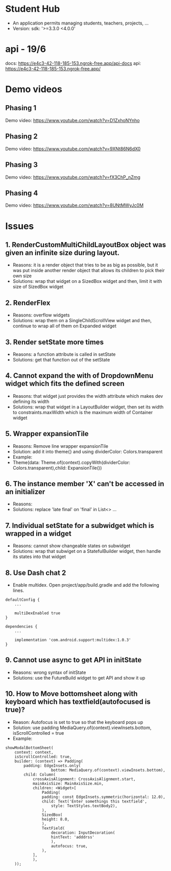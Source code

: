 # Student Hub
- An application permits managing students, teachers, projects, ...
- Version: sdk: '>=3.3.0 <4.0.0'
# api - 19/6
docs: https://e4c3-42-118-185-153.ngrok-free.app/api-docs
api: https://e4c3-42-118-185-153.ngrok-free.app/

# Demo videos
## Phasing 1
Demo video: https://www.youtube.com/watch?v=D1ZxhoNYnho

## Phasing 2
Demo video: https://www.youtube.com/watch?v=9XNt86N6dX0

## Phasing 3
Demo video: https://www.youtube.com/watch?v=fX3ChP_nZmg

## Phasing 4
Demo video: https://www.youtube.com/watch?v=8UNtMWyJc0M

# Issues
## 1. RenderCustomMultiChildLayoutBox object was given an infinite size during layout.
- Reasons: it is a render object that tries to be as big as possible, but it was put inside another render object that allows its children to pick their own size
- Solutions: wrap that widget on a SizedBox widget and then, limit it with size of SizedBox widget

## 2. RenderFlex
- Reasons: overflow widgets
- Solutions: wrap them on a SingleChildScrollView widget and then, continue to wrap all of them on Expanded widget

## 3. Render setState more times
- Reasons: a function attribute is called in setState
- Solutions: get that function out of the setState

## 4. Cannot expand the with of DropdownMenu widget which fits the defined screen
- Reasons: that widget just provides the width attribute which makes dev defining its width
- Solutions: wrap that widget in a LayoutBuilder widget, then set its width to constraints.maxWidth which is the maximum width of Container widget

## 5. Wrapper expansionTile
- Reasons: Remove line wrapper expansionTile
- Solution: add it into theme{} and using dividerColor: Colors.transparent
- Example:
- Theme(data: Theme.of(context).copyWith(dividerColor: Colors.transparent),child: ExpansionTile())

## 6. The instance member 'X' can't be accessed in an initializer
- Reasons:
- Solutions: replace 'late final' on 'final' in List<> ...

## 7. Individual setState for a subwidget which is wrapped in a widget
- Reasons: cannot show changeable states on subwidget
- Solutions: wrap that subwiget on a StatefulBuilder widget, then handle its states into that widget
## 8. Use Dash chat 2
- Enable multidex.
Open project/app/build.gradle and add the following lines.
```
defaultConfig {
    ...

    multiDexEnabled true
}
```
```
dependencies {
    ...

    implementation 'com.android.support:multidex:1.0.3'
}
```

## 9. Cannot use async to get API in initState
- Reasons: wrong syntax of initState
- Solutions: use the FutureBuild widget to get API and show it up
## 10. How to Move bottomsheet along with keyboard which has textfield(autofocused is true)?
- Reason: Autofocus is set to true so that the keyboard pops up
- Solution: use padding MediaQuery.of(context).viewInsets.bottom, isScrollControlled = true
- Example:
```
showModalBottomSheet(
    context: context,
    isScrollControlled: true,
    builder: (context) => Padding(
        padding: EdgeInsets.only(
                    bottom: MediaQuery.of(context).viewInsets.bottom),
        child: Column(
            crossAxisAlignment: CrossAxisAlignment.start,
            mainAxisSize: MainAxisSize.min,
            children: <Widget>[
                Padding(
                padding: const EdgeInsets.symmetric(horizontal: 12.0),
                child: Text('Enter somethings this textfield',
                    style: TextStyles.textBody2),
                ),
                SizedBox(
                height: 8.0,
                ),
                TextField(
                    decoration: InputDecoration(
                    hintText: 'adddrss'
                    ),
                    autofocus: true,
                ),                 
            ],
            ),
    ));
```